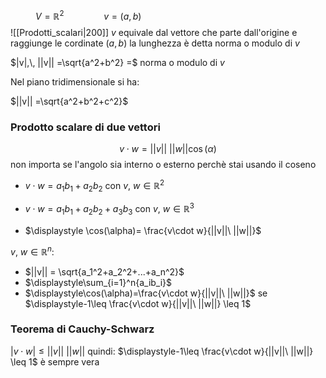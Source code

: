 $$
V=\mathbb{R}^2\qquad\qquad
v=(a,b)\qquad\qquad\qquad\qquad\qquad\qquad\qquad\qquad
$$
![[Prodotti_scalari|200]]
$v$ equivale dal vettore che parte dall'origine e raggiunge le cordinate $(a, b)$ la lunghezza è detta norma o modulo di $v$

$|v|,\, ||v|| =\sqrt{a^2+b^2} =$ norma o modulo di $v$

Nel piano tridimensionale si ha:

$||v|| =\sqrt{a^2+b^2+c^2}$ 

### Prodotto scalare di due vettori
$$
v\cdot w=||v||\ ||w||\cos(\alpha)
$$
non importa se l'angolo sia interno o esterno perchè stai usando il coseno
- $v\cdot w= a_1b_1+a_2b_2$  con $v,\ w \in\mathbb{R}^2$
- $v\cdot w= a_1b_1+a_2b_2+a_3b_3$  con $v,\ w \in\mathbb{R}^3$

- $\displaystyle \cos(\alpha)= \frac{v\cdot w}{||v||\ ||w||}$  

$v,\ w\in \mathbb{R}^n$:
- $||v|| = \sqrt{a_1^2+a_2^2+...+a_n^2}$
- $\displaystyle\sum_{i=1}^n{a_ib_i}$ 
- $\displaystyle\cos(\alpha)=\frac{v\cdot w}{||v||\ ||w||}$    se   $\displaystyle-1\leq \frac{v\cdot w}{||v||\ ||w||} \leq 1$   

### Teorema di Cauchy-Schwarz
$|v\cdot w|\leq ||v||\ ||w||$  quindi:
$\displaystyle-1\leq \frac{v\cdot w}{||v||\ ||w||} \leq 1$  è sempre vera  